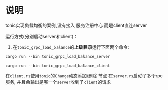 # 说明
tonic实现负载均衡的案例,没有接入 服务注册中心
而是client直连server

运行方式(分别启动server和client)：
1. 在`tonic_grpc_load_balance`的**上级目录**运行下面两个命令:

`cargo run --bin tonic_grpc_load_balance_server`

`cargo run --bin tonic_grpc_load_balance_client`

在`client.rs`使用`tonic`的`Change`动态添加/删除 节点
在`server.rs`启动了多个rpc服务, 并且会输出是哪一个`server`收到了`client`的请求

